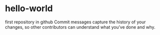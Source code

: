 # hello-world
first repository in github
Commit messages capture the history of your changes, so other contributors can understand what you’ve done and why.
